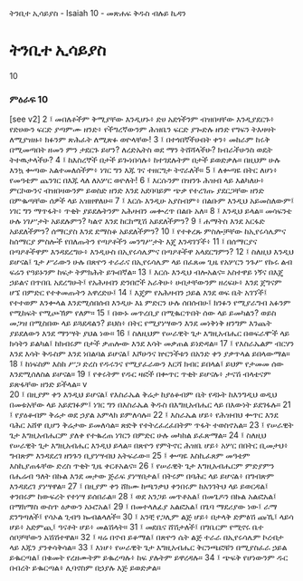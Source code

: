 ﻿
 ትንቢተ ኢሳይያስ - Isaiah 10 - መጽሐፍ ቅዱስ ብሉይ ኪዳን
# ትንቢተ ኢሳይያስ
10
### ምዕራፍ 10
[see v2]
2 ፤ መበለቶችም ቅሚያቸው እንዲሆኑ፥ ድሀ አደጎችንም ብዝበዛቸው እንዲያደርጉ፥ የድሀውን ፍርድ ያጣምሙ ዘንድ፥ የችግረኛውንም ሕዝቤን ፍርድ ያጐድሉ ዘንድ የግፍን ትእዛዛት ለሚያዝዙ፥ ክፉንም ጽሕፈት ለሚጽፉ ወዮላቸው!
3 ፤ በተጎበኛችሁበት ቀን፥ መከራም ከሩቅ በሚመጣበት ዘመን ምን ታደርጉ ይሆን? ለረድኤትስ ወደ ማን ትሸሻላችሁ? ክብራችሁንስ ወዴት ትተዉታላችሁ?
4 ፤ ከእስረኞች በታች ይጐነበሳሉ፥ ከተገደሉትም በታች ይወድቃሉ። በዚህም ሁሉ እንኳ ቍጣው አልተመለሰችም፥ ነገር ግን እጁ ገና ተዘርግታ ትኖራለች።
5 ፤ ለቍጣዬ በትር ለሆነ፥ የመዓቴም ጨንገር በእጁ ላለ ለአሦር ወዮለት!
6 ፤ እርሱንም በዝንጉ ሕዝብ ላይ እልካለሁ፥ ምርኮውንና ብዝበዛውንም ይወስድ ዘንድ እንደ አደባባይም ጭቃ የተረገጡ ያደርጋቸው ዘንድ በምቈጣቸው ሰዎች ላይ አዝዘዋለሁ።
7 ፤ እርሱ እንዲሁ አያስብም፥ በልቡም እንዲህ አይመስለውም፤ ነገር ግን ማጥፋት፥ ጥቂት ያይደሉትንም አሕዛብን መቍረጥ በልቡ አለ።
8 ፤ እንዲህ ይላል። መሳፍንቴ ሁሉ ነገሥታት አይደሉምን? ካልኖ እንደ ከርከሚሽ አይደለችምን?
9 ፤ ሐማትስ እንደ አርፋድ አይደለችምን? ሰማርያስ እንደ ደማስቆ አይደለችምን?
10 ፤ የተቀረጹ ምስሎቻቸው ከኢየሩሳሌምና ከሰማርያ ምስሎች የበለጡትን የጣዖቶችን መንግሥታት እጄ እንዳገኘች፥
11 ፤ በሰማርያና በጣዖቶችዋም እንዳደረግሁ፥ እንዲሁስ በኢየሩሳሌምና በጣዖቶችዋ አላደርግምን?
12 ፤ ስለዚህ እንዲህ ይሆናል፤ ጌታ ሥራውን ሁሉ በጽዮን ተራራና በኢየሩሳሌም ላይ በፈጸመ ጊዜ የአሦርን ንጉሥ የኩሩ ልብ ፍሬን የዓይኑንም ከፍታ ትምክሕት ይጐበኛል።
13 ፤ እርሱ እንዲህ ብሎአልና። አስተዋይ ነኝና በእጄ ኃይልና በጥበቤ አደረግሁት፤ የአሕዛብን ድንበሮች አራቅሁ፥ ሀብታቸውንም ዘረፍሁ፥ እንደ ጀግናም ሆኜ በምድር የተቀመጡትን አዋረድሁ፤
14 ፤ እጄም የአሕዛብን ኃይል እንደ ወፍ ቤት አገኘች፤ የተተወም እንቍላል እንደሚሰበሰብ እንዲሁ እኔ ምድርን ሁሉ ሰበሰብሁ፤ ክንፉን የሚያራግብ አፉንም የሚከፍት የሚጮኽም የለም።
15 ፤ በውኑ መጥረቢያ በሚቈርጥበት ሰው ላይ ይመካልን? ወይስ መጋዝ በሚስበው ላይ ይጓደዳልን? ይህስ፥ በትር የሚያነሣውን እንደ መነቅነቅ ዘንግም እንጨት ያይደለውን እንደ ማንሣት ያህል ነው።
16 ፤ ስለዚህም የሠራዊት ጌታ እግዚአብሔር በወፍራሞች ላይ ክሳትን ይልካል፤ ከክብሩም በታች ቃጠሎው እንደ እሳት መቃጠል ይነድዳል።
17 ፤ የእስራኤልም ብርሃን እንደ እሳት ቅዱስም እንደ ነበልባል ይሆናል፤ እሾሁንና ኵርንችቱን በአንድ ቀን ያቃጥላል ይበላውማል።
18 ፤ ከነፍስም እስከ ሥጋ ድረስ የዱሩንና የሚያፈራውን እርሻ ክብር ይበላል፤ ይህም የታመመ ሰው እንደሚሰለስል ይሆናል።
19 ፤ የቀሩትም የዱር ዛፎች በቍጥር ጥቂት ይሆናሉ፥ ታናሽ ብላቴናም ይጽፋቸው ዘንድ ይችላል። v  
20 ፤ በዚያም ቀን እንዲህ ይሆናል፤ የእስራኤል ቅሬታ ከያዕቆብም ቤት የዳኑት ከእንግዲህ ወዲህ በመቱአቸው ላይ አይደገፉም፤ ነገር ግን በእስራኤል ቅዱስ በእግዚአብሔር ላይ በእውነት ይደገፋሉ።
21 ፤ የያዕቆብም ቅሬታ ወደ ኃያል አምላክ ይምለሳሉ።
22 ፤ እስራኤል ሆይ፥ የሕዝብህ ቍጥር እንደ ባሕር አሸዋ ቢሆን ቅሬታው ይመለሳል። ጽድቅ የተትረፈረፈበትም ጥፋት ተወስኖአል።
23 ፤ የሠራዊት ጌታ እግዚአብሔርም ያለቀ የተቈረጠ ነገርን በምድር ሁሉ መካከል ይፈጽማል።
24 ፤ ስለዚህ የሠራዊት ጌታ እግዚአብሔር እንዲህ ይላል። በጽዮን የምትኖር ሕዝቤ ሆይ፥ አሦር በበትር ቢመታህ፥ ግብጽም እንዳደረገ ዘንጉን ቢያነሣብህ አትፍራው።
25 ፤ ቍጣዬ እስኪፈጸም መዓቴም እስኪያጠፋቸው ድረስ ጥቂት ጊዜ ቀርቶአልና።
26 ፤ የሠራዊት ጌታ እግዚአብሔርም ምድያምን በሔሬብ ዓለት በኩል እንደ መታው ጅራፍ ያነሣበታል፤ በትሩም በባሕር ላይ ይሆናል፥ በግብጽም እንዳደረገ ያነሣዋል።
27 ፤ በዚያም ቀን ሸክሙ ከጫንቃህ ቀንበሩም ከአንገትህ ላይ ይወርዳል፤ ቀንበሩም ከውፍረት የተነሣ ይሰበራል።
28 ፤ ወደ አንጋይ መጥቶአል፤ በመጌዶን በኩል አልፎአል፤ በማክማስ ውስጥ ዕቃውን አኑሮአል፤
29 ፤ በመተላለፊያ አልፎአል፤ በጌባ ማደሪያው ነው፤ ራማ ደንግጣለች፤ የሳኦል ጊብዓ ኰብልላለች።
30 ፤ አንቺ የጋሊም ልጅ ሆይ፥ በታላቅ ድምፅሽ ጩኺ፤ ላይሳ ሆይ፥ አድምጪ፤ ዓናቶት ሆይ፥ መልሽላት።
31 ፤ መደቤና ሸሽታለች፤ በግቤርም የሚኖሩ ቤተ ሰቦቻቸውን አሽሽተዋል።
32 ፤ ዛሬ በኖብ ይቆማል፤ በጽዮን ሴት ልጅ ተራራ በኢየሩሳሌም ኮረብታ ላይ እጁን ያንቀሳቅሳል።
33 ፤ እነሆ፥ የሠራዊት ጌታ እግዚአብሔር ቅርንጫፎቹን በሚያስፈራ ኃይል ይቈርጣል፤ በቁመት የረዘሙትም ይቈረጣሉ፥ ከፍ ያሉትም ይዋረዳሉ።
34 ፤ ጭፍቅ የሆነውንም ዱር በብረት ይቈርጣል፥ ሊባኖስም በኃያሉ እጅ ይወድቃል። 
